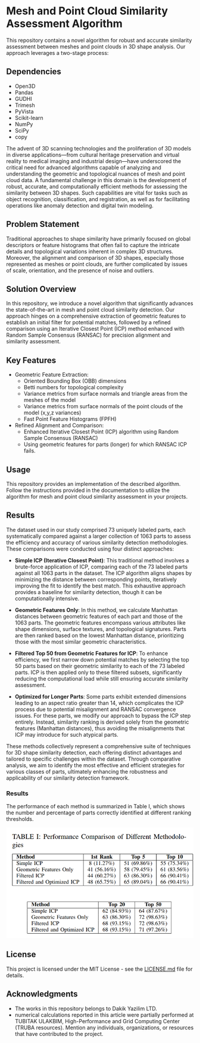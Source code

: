 # Mesh and Point Cloud Similarity Assessment Algorithm

This repository contains a novel algorithm for robust and accurate similarity assessment between meshes and point clouds in 3D shape analysis. Our approach leverages a two-stage process:

## Dependencies

- Open3D
- Pandas
- GUDHI
- Trimesh
- PyVista
- Scikit-learn
- NumPy
- SciPy
- copy

The advent of 3D scanning technologies and the proliferation of 3D models in diverse applications—from cultural heritage preservation and virtual reality to medical imaging and industrial design—have underscored the critical need for advanced algorithms capable of analyzing and understanding the geometric and topological nuances of mesh and point cloud data. A fundamental challenge in this domain is the development of robust, accurate, and computationally efficient methods for assessing the similarity between 3D shapes. Such capabilities are vital for tasks such as object recognition, classification, and registration, as well as for facilitating operations like anomaly detection and digital twin modeling.

## Problem Statement

Traditional approaches to shape similarity have primarily focused on global descriptors or feature histograms that often fail to capture the intricate details and topological variations inherent in complex 3D structures. Moreover, the alignment and comparison of 3D shapes, especially those represented as meshes or point clouds, are further complicated by issues of scale, orientation, and the presence of noise and outliers.

## Solution Overview

In this repository, we introduce a novel algorithm that significantly advances the state-of-the-art in mesh and point cloud similarity detection. Our approach hinges on a comprehensive extraction of geometric features to establish an initial filter for potential matches, followed by a refined comparison using an Iterative Closest Point (ICP) method enhanced with Random Sample Consensus (RANSAC) for precision alignment and similarity assessment.

## Key Features

- Geometric Feature Extraction:
  - Oriented Bounding Box (OBB) dimensions
  - Betti numbers for topological complexity
  - Variance metrics from surface normals and triangle areas from the meshes of the model
  - Variance metrics from surface normals of the point clouds of the model (x,y,z variances)
  - Fast Point Feature Histograms (FPFH)
- Refined Alignment and Comparison:
  - Enhanced Iterative Closest Point (ICP) algorithm using Random Sample Consensus (RANSAC)
  - Using geometric features for parts (longer) for which RANSAC ICP fails.

## Usage

This repository provides an implementation of the described algorithm. Follow the instructions provided in the documentation to utilize the algorithm for mesh and point cloud similarity assessment in your projects.

## Results

The dataset used in our study comprised 73 uniquely labeled parts, each systematically compared against a larger collection of 1063 parts to assess the efficiency and accuracy of various similarity detection methodologies. These comparisons were conducted using four distinct approaches:

- **Simple ICP (Iterative Closest Point)**: This traditional method involves a brute-force application of ICP, comparing each of the 73 labeled parts against all 1063 parts in the dataset. The ICP algorithm aligns shapes by minimizing the distance between corresponding points, iteratively improving the fit to identify the best match. This exhaustive approach provides a baseline for similarity detection, though it can be computationally intensive.
  
- **Geometric Features Only**: In this method, we calculate Manhattan distances between geometric features of each part and those of the 1063 parts. The geometric features encompass various attributes like shape dimensions, surface textures, and topological signatures. Parts are then ranked based on the lowest Manhattan distance, prioritizing those with the most similar geometric characteristics.
  
- **Filtered Top 50 from Geometric Features for ICP**: To enhance efficiency, we first narrow down potential matches by selecting the top 50 parts based on their geometric similarity to each of the 73 labeled parts. ICP is then applied only to these filtered subsets, significantly reducing the computational load while still ensuring accurate similarity assessment.
  
- **Optimized for Longer Parts**: Some parts exhibit extended dimensions leading to an aspect ratio greater than 14, which complicates the ICP process due to potential misalignment and RANSAC convergence issues. For these parts, we modify our approach to bypass the ICP step entirely. Instead, similarity ranking is derived solely from the geometric features (Manhattan distances), thus avoiding the misalignments that ICP may introduce for such atypical parts.

These methods collectively represent a comprehensive suite of techniques for 3D shape similarity detection, each offering distinct advantages and tailored to specific challenges within the dataset. Through comparative analysis, we aim to identify the most effective and efficient strategies for various classes of parts, ultimately enhancing the robustness and applicability of our similarity detection framework.

### Results

The performance of each method is summarized in Table I, which shows the number and percentage of parts correctly identified at different ranking thresholds.

![Results Table](results.png)

## License

This project is licensed under the MIT License - see the [LICENSE.md](LICENSE.md) file for details.

## Acknowledgments

- The works in this repository belongs to Dakik Yazilim LTD.
- numerical calculations reported in this article were partially performed at TUBITAK ULAKBIM, High-Performance and Grid Computing Center (TRUBA resources).
Mention any individuals, organizations, or resources that have contributed to the project.




